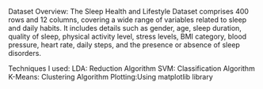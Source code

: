 Dataset Overview:
The Sleep Health and Lifestyle Dataset comprises 400 rows and 12 columns, covering a wide range of variables related to sleep and daily habits. 
It includes details such as gender, age, sleep duration, quality of sleep, physical activity level, stress levels, 
BMI category, blood pressure, heart rate, daily steps, and the presence or absence of sleep disorders.

Techniques I used:
LDA: Reduction Algorithm
SVM: Classification Algorithm
K-Means: Clustering Algorithm 
Plotting:Using matplotlib library
